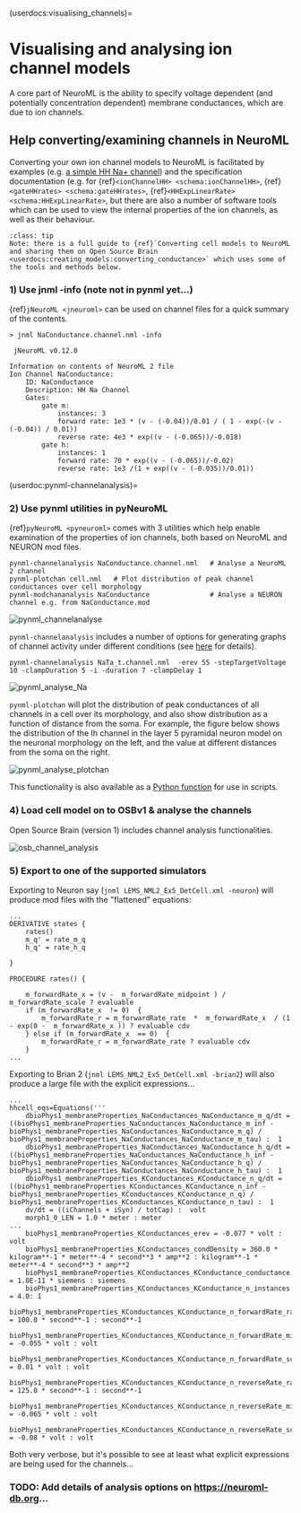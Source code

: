 (userdocs:visualising_channels)=
# Visualising and analysing ion channel models

A core part of NeuroML is the ability to specify voltage dependent (and potentially concentration dependent) membrane conductances, which are due to ion channels.


## Help converting/examining channels in NeuroML

Converting your own ion channel models to NeuroML is facilitated by examples (e.g. [a simple HH Na+ channel](https://github.com/NeuroML/NeuroML2/tree/master/examples/NML2_SimpleIonChannel.nml)) and the specification documentation (e.g. for {ref}`<ionChannelHH> <schema:ionChannelHH>`, {ref}`<gateHHrates> <schema:gateHHrates>`, {ref}`<HHExpLinearRate> <schema:HHExpLinearRate>`, but there are also a number of software tools which can be used to view the internal properties of the ion channels, as well as their behaviour.

```{admonition} Converting cell models to NeuroML
:class: tip
Note: there is a full guide to {ref}`Converting cell models to NeuroML and sharing them on Open Source Brain <userdocs:creating_models:converting_conductance>` which uses some of the tools and methods below.
```


### 1) Use jnml -info  (note not in pynml yet...)

{ref}`jNeuroML <jneuroml>` can be used on channel files for a quick summary of the contents.

```
> jnml NaConductance.channel.nml -info

 jNeuroML v0.12.0

Information on contents of NeuroML 2 file
Ion Channel NaConductance:
    ID: NaConductance
    Description: HH Na Channel
    Gates:
        gate m:
            instances: 3
            forward rate: 1e3 * (v - (-0.04))/0.01 / ( 1 - exp(-(v - (-0.04)) / 0.01))
            reverse rate: 4e3 * exp((v - (-0.065))/-0.018)
        gate h:
            instances: 1
            forward rate: 70 * exp((v - (-0.065))/-0.02)
            reverse rate: 1e3 /(1 + exp((v - (-0.035))/0.01))
```

(userdoc:pynml-channelanalysis)=
### 2) Use pynml utilities in pyNeuroML

{ref}`pyNeuroML <pyneuroml>`  comes with 3 utilities which help enable examination of the properties of ion channels, both based on NeuroML and NEURON mod files.

```
pynml-channelanalysis NaConductance.channel.nml   # Analyse a NeuroML 2 channel
pynml-plotchan cell.nml   # Plot distribution of peak channel conductances over cell morphology
pynml-modchananalysis NaConductance               # Analyse a NEURON channel e.g. from NaConductance.mod

```
![pynml_channelanalyse](../images/pynml-channelanalysis.png)

`pynml-channelanalysis` includes a number of options for generating graphs of channel activity under different conditions (see [here](https://github.com/OpenSourceBrain/BlueBrainProjectShowcase/tree/master/NMC/NeuroML2#analyse-channel-properties) for details).

```
pynml-channelanalysis NaTa_t.channel.nml  -erev 55 -stepTargetVoltage 10 -clampDuration 5 -i -duration 7 -clampDelay 1
```
![pynml_analyse_Na](../images/NaTa.png)


`pynml-plotchan` will plot the distribution of peak conductances of all channels in a cell over its morphology, and also show distribution as a function of distance from the soma.
For example, the figure below shows the distribution of the Ih channel in the layer 5 pyramidal neuron model on the neuronal morphology on the left, and the value at different distances from the soma on the right.

![pynml_analyse_plotchan](../images/Ih-combined.png)

This functionality is also available as a [Python function](https://pyneuroml.readthedocs.io/en/stable/pyneuroml.analysis.html#pyneuroml.analysis.ChannelDensityPlot.plot_channel_densities) for use in scripts.

### 4) Load cell model on to OSBv1 & analyse the channels

Open Source Brain (version 1) includes channel analysis functionalities.

![osb_channel_analysis](../images/osb-channel-analysis.png)

### 5) Export to one of the supported simulators

Exporting to Neuron say (`jnml LEMS_NML2_Ex5_DetCell.xml -neuron`) will produce mod files with the "flattened" equations:
```
...
DERIVATIVE states {
    rates()
    m_q' = rate_m_q
    h_q' = rate_h_q

}

PROCEDURE rates() {

    m_forwardRate_x = (v -  m_forwardRate_midpoint ) /  m_forwardRate_scale ? evaluable
    if (m_forwardRate_x  != 0)  {
        m_forwardRate_r = m_forwardRate_rate  *  m_forwardRate_x  / (1 - exp(0 -  m_forwardRate_x )) ? evaluable cdv
    } else if (m_forwardRate_x  == 0)  {
        m_forwardRate_r = m_forwardRate_rate ? evaluable cdv
    }
...
```
Exporting to Brian 2 (`jnml LEMS_NML2_Ex5_DetCell.xml -brian2`) will also produce a large file with the explicit expressions...
```
...
hhcell_eqs=Equations('''
    dbioPhys1_membraneProperties_NaConductances_NaConductance_m_q/dt = ((bioPhys1_membraneProperties_NaConductances_NaConductance_m_inf - bioPhys1_membraneProperties_NaConductances_NaConductance_m_q) / bioPhys1_membraneProperties_NaConductances_NaConductance_m_tau) :  1
    dbioPhys1_membraneProperties_NaConductances_NaConductance_h_q/dt = ((bioPhys1_membraneProperties_NaConductances_NaConductance_h_inf - bioPhys1_membraneProperties_NaConductances_NaConductance_h_q) / bioPhys1_membraneProperties_NaConductances_NaConductance_h_tau) :  1
    dbioPhys1_membraneProperties_KConductances_KConductance_n_q/dt = ((bioPhys1_membraneProperties_KConductances_KConductance_n_inf - bioPhys1_membraneProperties_KConductances_KConductance_n_q) / bioPhys1_membraneProperties_KConductances_KConductance_n_tau) :  1
    dv/dt = ((iChannels + iSyn) / totCap) :  volt
    morph1_0_LEN = 1.0 * meter : meter
...
    bioPhys1_membraneProperties_KConductances_erev = -0.077 * volt : volt
    bioPhys1_membraneProperties_KConductances_condDensity = 360.0 * kilogram**-1 * meter**-4 * second**3 * amp**2 : kilogram**-1 * meter**-4 * second**3 * amp**2
    bioPhys1_membraneProperties_KConductances_KConductance_conductance = 1.0E-11 * siemens : siemens
    bioPhys1_membraneProperties_KConductances_KConductance_n_instances = 4.0: 1
    bioPhys1_membraneProperties_KConductances_KConductance_n_forwardRate_rate = 100.0 * second**-1 : second**-1
    bioPhys1_membraneProperties_KConductances_KConductance_n_forwardRate_midpoint = -0.055 * volt : volt
    bioPhys1_membraneProperties_KConductances_KConductance_n_forwardRate_scale = 0.01 * volt : volt
    bioPhys1_membraneProperties_KConductances_KConductance_n_reverseRate_rate = 125.0 * second**-1 : second**-1
    bioPhys1_membraneProperties_KConductances_KConductance_n_reverseRate_midpoint = -0.065 * volt : volt
    bioPhys1_membraneProperties_KConductances_KConductance_n_reverseRate_scale = -0.08 * volt : volt
```

Both very verbose, but it's possible to see at least what explicit expressions are being used for the channels...

### TODO: Add details of analysis options on https://neuroml-db.org...
